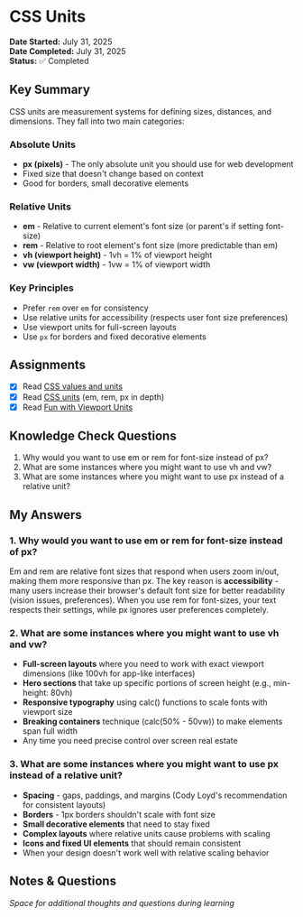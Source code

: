 # CSS Units

**Date Started:** July 31, 2025  
**Date Completed:** July 31, 2025  
**Status:** ✅ Completed

## Key Summary

CSS units are measurement systems for defining sizes, distances, and dimensions. They fall into two main categories:

### Absolute Units
- **px (pixels)** - The only absolute unit you should use for web development
- Fixed size that doesn't change based on context
- Good for borders, small decorative elements

### Relative Units
- **em** - Relative to current element's font size (or parent's if setting font-size)
- **rem** - Relative to root element's font size (more predictable than em)
- **vh (viewport height)** - 1vh = 1% of viewport height
- **vw (viewport width)** - 1vw = 1% of viewport width

### Key Principles
- Prefer `rem` over `em` for consistency
- Use relative units for accessibility (respects user font size preferences)
- Use viewport units for full-screen layouts
- Use `px` for borders and fixed decorative elements

## Assignments

- [x] Read [CSS values and units](https://developer.mozilla.org/en-US/docs/Learn/CSS/Building_blocks/Values_and_units)
- [x] Read [CSS units](https://codyloyd.com/2021/css-units/) (em, rem, px in depth)
- [x] Read [Fun with Viewport Units](https://css-tricks.com/fun-viewport-units/)

## Knowledge Check Questions

1. Why would you want to use em or rem for font-size instead of px?
2. What are some instances where you might want to use vh and vw?
3. What are some instances where you might want to use px instead of a relative unit?

## My Answers

### 1. Why would you want to use em or rem for font-size instead of px?
Em and rem are relative font sizes that respond when users zoom in/out, making them more responsive than px. The key reason is **accessibility** - many users increase their browser's default font size for better readability (vision issues, preferences). When you use rem for font-sizes, your text respects their settings, while px ignores user preferences completely.

### 2. What are some instances where you might want to use vh and vw?
- **Full-screen layouts** where you need to work with exact viewport dimensions (like 100vh for app-like interfaces)
- **Hero sections** that take up specific portions of screen height (e.g., min-height: 80vh)
- **Responsive typography** using calc() functions to scale fonts with viewport size
- **Breaking containers** technique (calc(50% - 50vw)) to make elements span full width
- Any time you need precise control over screen real estate

### 3. What are some instances where you might want to use px instead of a relative unit?
- **Spacing** - gaps, paddings, and margins (Cody Loyd's recommendation for consistent layouts)
- **Borders** - 1px borders shouldn't scale with font size
- **Small decorative elements** that need to stay fixed
- **Complex layouts** where relative units cause problems with scaling
- **Icons and fixed UI elements** that should remain consistent
- When your design doesn't work well with relative scaling behavior

## Notes & Questions
*Space for additional thoughts and questions during learning*
